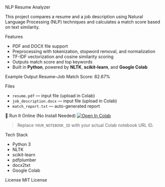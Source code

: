 NLP Resume Analyzer

This project compares a resume and a job description using Natural Language Processing (NLP) techniques and calculates a match score based on text similarity.

Features
- PDF and DOCX file support
- Preprocessing with tokenization, stopword removal, and normalization
- TF-IDF vectorization and cosine similarity scoring
- Outputs match score and top keywords
- Built in **Python**, powered by **NLTK**, **scikit-learn**, and **Google Colab**

Example Output
Resume–Job Match Score: 82.67%

Files
- `resume.pdf` — input file (upload in Colab)
- `job_description.docx` — input file (upload in Colab)
- `match_report.txt` — auto-generated report

🚀 Run It Online (No Install Needed)
[![Open In Colab](https://colab.research.google.com/assets/colab-badge.svg)](https://colab.research.google.com/drive/YOUR_NOTEBOOK_ID)

> Replace `YOUR_NOTEBOOK_ID` with your actual Colab notebook URL ID.

Tech Stack
- Python 3
- NLTK
- scikit-learn
- pdfplumber
- docx2txt
- Google Colab

License
MIT License
